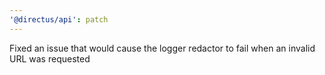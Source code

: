 ```yaml
---
'@directus/api': patch
---
```


Fixed an issue that would cause the logger redactor to fail when an invalid URL was requested
